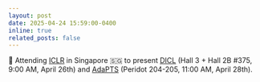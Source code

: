 ```yaml
---
layout: post
date: 2025-04-24 15:59:00-0400
inline: true
related_posts: false
---
```


🎤 Attending <a href="https://iclr.cc/Conferences/2025">ICLR</a> in Singapore 🇸🇬 to present <a href="https://github.com/abenechehab/dicl">DICL</a> (Hall 3 + Hall 2B #375, 9:00 AM, April 26th) and <a href="https://github.com/abenechehab/adapts">AdaPTS</a> (Peridot 204-205, 11:00 AM, April 28th).
